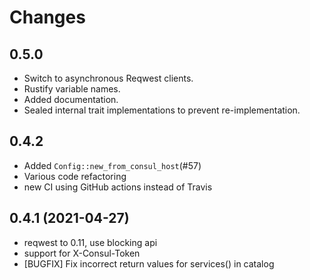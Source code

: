 # Changes

## <Unreleased>

## 0.5.0

* Switch to asynchronous Reqwest clients.
* Rustify variable names.
* Added documentation.
* Sealed internal trait implementations to prevent re-implementation.

## 0.4.2

* Added `Config::new_from_consul_host`(#57)
* Various code refactoring
* new CI using GitHub actions instead of Travis

## 0.4.1 (2021-04-27)

* reqwest to 0.11, use blocking api
* support for X-Consul-Token
* [BUGFIX] Fix incorrect return values for services() in catalog
